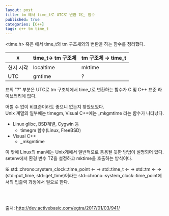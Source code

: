 ```yaml
---
layout: post
title: tm 에서 time_t로 UTC로 변환 하는 함수
published: true
categories: [C++]
tags: c++ tm time_t
---
```

<time.h> 혹은 <ctime>에서 time_t와 tm 구조체와의 변환을 하는 함수를 정리했다.


| x         | time_t→ tm 구조체 | tm 구조체 → time_t |
|-----------|------------------|-------------------|
| 현지 시각 | localtime        | mktime            |
| UTC       | gmtime           | ?                 |


표의 "?" 부분은 UTC로 tm 구조체에서 time_t로 변환하는 함수가 C 및 C++ 표준 라이브러리에 없다.  

어쩔 수 없이 비표준이라도 좋으니 없는지 찾았보았다.  
Unix 계열의 일부에는 timegm, Visual C++에는 _mkgmtime 라는 함수가 나타났다.  

- Linux glibc, BSD계열, Cygwin 등
    - timegm 함수(Linux, FreeBSD)
- Visual C++
    - _mkgmtime

이 밖에 Linux의 man에는 Unix계에서 일반적으로 통용될 듯한 방법이 설명되어 있다.
setenv에서 환경 변수 TZ을 설정하고 mktime을 호출하는 방식이다.  

또  std::chrono::system_clock::time_point ← → std::time_t ← → std::tm ← → (std::put_time, std::get_time)이라는 std::chrono::system_clock::time_point에서의 입출력 과정에서 필요로 한다.



<br>  
<br>  


출처: http://dev.activebasic.com/egtra/2017/01/03/941/
